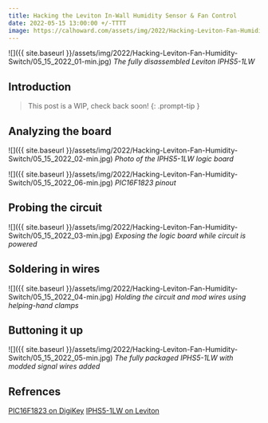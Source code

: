 ```yaml
---
title: Hacking the Leviton In-Wall Humidity Sensor & Fan Control
date: 2022-05-15 13:00:00 +/-TTTT
image: https://calhoward.com/assets/img/2022/Hacking-Leviton-Fan-Humidity-Switch/05_15_2022_01-min.jpg
---
```


![]({{ site.baseurl }}/assets/img/2022/Hacking-Leviton-Fan-Humidity-Switch/05_15_2022_01-min.jpg)
*The fully disassembled Leviton IPHS5-1LW*

## Introduction

>This post is a WIP, check back soon!
{: .prompt-tip }

## Analyzing the board

![]({{ site.baseurl }}/assets/img/2022/Hacking-Leviton-Fan-Humidity-Switch/05_15_2022_02-min.jpg)
*Photo of the IPHS5-1LW logic board*

![]({{ site.baseurl }}/assets/img/2022/Hacking-Leviton-Fan-Humidity-Switch/05_15_2022_06-min.jpg)
*PIC16F1823 pinout*

## Probing the circuit

![]({{ site.baseurl }}/assets/img/2022/Hacking-Leviton-Fan-Humidity-Switch/05_15_2022_03-min.jpg)
*Exposing the logic board while circuit is powered*

## Soldering in wires


![]({{ site.baseurl }}/assets/img/2022/Hacking-Leviton-Fan-Humidity-Switch/05_15_2022_04-min.jpg)
*Holding the circuit and mod wires using helping-hand clamps*

## Buttoning it up

![]({{ site.baseurl }}/assets/img/2022/Hacking-Leviton-Fan-Humidity-Switch/05_15_2022_05-min.jpg)
*The fully packaged IPHS5-1LW with modded signal wires added*

## Refrences

[PIC16F1823 on DigiKey](https://www.digikey.com/en/products/detail/microchip-technology/PIC16F1823-I-SL/2258580)
[IPHS5-1LW on Leviton](https://www.leviton.com/en/products/iphs5-1lw)